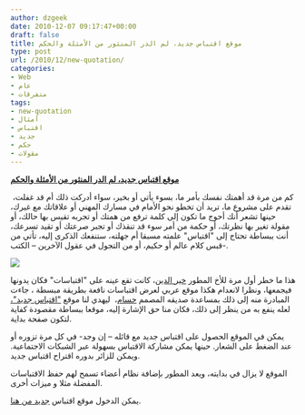 ```yaml
---
author: dzgeek
date: 2010-12-07 09:17:47+00:00
draft: false
title: موقع اقتباس جديد، لم الدر المنثور من الأمثلة والحكم
type: post
url: /2010/12/new-quotation/
categories:
- Web
- عام
- متفرقات
tags:
- new-quotation
- أمثال
- اقتباس
- جديد
- حكم
- مقولات
---
```


**[موقع اقتباس جديد، لم الدر المنثور من الأمثلة والحكم](http://www.it-scoop.com/2010/12/new-quotation/)**


كم من مرة قد أهمتك نفسك بأمر ما، بسوء يأتي أو بخير، سواء أدركت ذلك أم قد غفلت،  تقدم على مشروع ما، تريد أن تخطو نحو الأمام في مسارك المهني أو علاقاتك مع غيرك، حينها تشعر أنك أحوج ما تكون إلى كلمة ترفع من همتك أو تجربه تقيس بها حالك، أو مقولة تغير بها نظرتك، أو حكمة من أمر سوء قد تنقذك أو تجبر صرعتك أو تقيد تسرعك، أنت ببساطة تحتاج إلى "اقتباس" علمته مسبقا أم جهلته، ستنفعك الذكرى إليه، تأتي من قبس كلام عالم أو حكيم، أو من التجول في عقول الآخرين – الكتب-.

[![](http://www.it-scoop.com/wp-content/uploads/2010/12/new-quotation.png)
](http://www.it-scoop.com/2010/12/new-quotation/)

هذا ما خطر أول مرة للأخ المطور [خير الدين](http://twitter.com/KheirEddine23)، كانت تقع عينه على "اقتباسات" فكان يدونها فيجمعها، ونظرا لانعدام هكذا موقع عربي لعرض اقتباسات نافعة بطريقة مبسطة ، جاءت المبادرة منه إلى ذلك بمساعدة صديقه المصمم [حسام](http://twitter.com/HoussemTeghri)،  ليهدي لنا موقع ["اقتباس جديد"،](http://www.new-quotation.com/) لعله ينفع به من ينظر إلى ذلك، فكان منا حق الإشارة إليه، موقعا ببساطة مقصودة كفاية لتكون صفحة بداية.

يمكن في الموقع الحصول على اقتباس جديد مع قائله – إن وجد- في كل مرة تزوره أو عند الضغط على الشعار. حينها يمكن مشاركة الاقتباس بسهولة عبر الشبكات الاجتماعية. ويمكن للزائر بدوره اقتراح اقتباس جديد.

الموقع لا يزال في بدايته، ويعد المطور بإضافة نظام أعضاء تسمح لهم حفظ الاقتباسات المفضلة مثلا و ميزات أخرى.

يمكن الدخول موقع اقتباس [جديد من هنا](http://www.new-quotation.com/).
